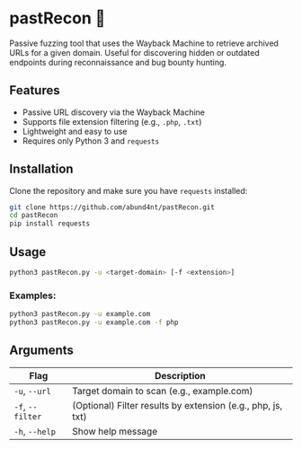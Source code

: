 # pastRecon 🦝

Passive fuzzing tool that uses the Wayback Machine to retrieve archived URLs for a given domain. Useful for discovering hidden or outdated endpoints during reconnaissance and bug bounty hunting.

## Features

- Passive URL discovery via the Wayback Machine
- Supports file extension filtering (e.g., `.php`, `.txt`)
- Lightweight and easy to use
- Requires only Python 3 and `requests`

## Installation

Clone the repository and make sure you have `requests` installed:

```bash
git clone https://github.com/abund4nt/pastRecon.git
cd pastRecon
pip install requests
````

## Usage

```bash
python3 pastRecon.py -u <target-domain> [-f <extension>]
```

### Examples:

```bash
python3 pastRecon.py -u example.com
python3 pastRecon.py -u example.com -f php
```

## Arguments

| Flag             | Description                                                 |
| ---------------- | ----------------------------------------------------------- |
| `-u`, `--url`    | Target domain to scan (e.g., example.com)                   |
| `-f`, `--filter` | (Optional) Filter results by extension (e.g., php, js, txt) |
| `-h`, `--help`   | Show help message                                           |

